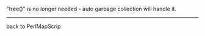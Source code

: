 "free()" is no longer needed - auto garbage collection will handle it. 
                                                                       
----                                                                   
back to PerlMapScrip
